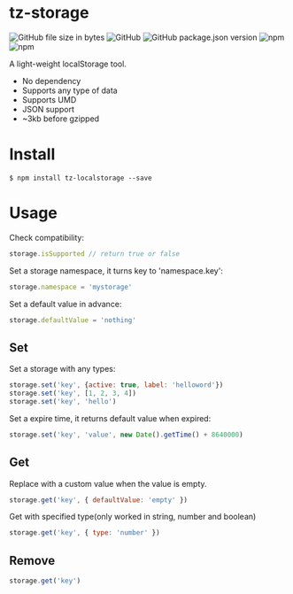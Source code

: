 # tz-storage
![GitHub file size in bytes](https://img.shields.io/github/size/mecoepcoo/tz-storage/dist/tz-storage.min.js.svg)
![GitHub](https://img.shields.io/github/license/mecoepcoo/tz-storage.svg)
![GitHub package.json version](https://img.shields.io/github/package-json/v/mecoepcoo/tz-storage.svg)
![npm](https://img.shields.io/npm/v/tz-storage.svg?color=blueviolet)
![npm](https://img.shields.io/npm/dt/tz-storage.svg)


A light-weight localStorage tool.

- No dependency
- Supports any type of data
- Supports UMD
- JSON support
- ~3kb before gzipped

# Install
```shell
$ npm install tz-localstorage --save
```

# Usage
Check compatibility:
```javascript
storage.isSupported // return true or false
```

Set a storage namespace, it turns key to 'namespace.key':
```javascript
storage.namespace = 'mystorage'
```

Set a default value in advance:
```javascript
storage.defaultValue = 'nothing'
```

## Set
Set a storage with any types:
```javascript
storage.set('key', {active: true, label: 'helloword'})
storage.set('key', [1, 2, 3, 4])
storage.set('key', 'hello')
```

Set a expire time, it returns default value when expired:
```javascript
storage.set('key', 'value', new Date().getTime() + 8640000)
```

## Get
Replace with a custom value when the value is empty.
```javascript
storage.get('key', { defaultValue: 'empty' })
```

Get with specified type(only worked in string, number and boolean)
```javascript
storage.get('key', { type: 'number' })
```

## Remove
```javascript
storage.get('key')
```
